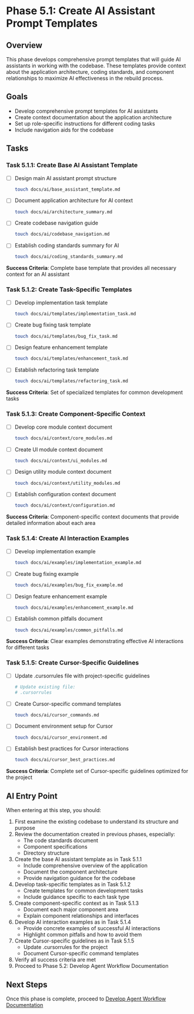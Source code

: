 # Phase 5.1: Create AI Assistant Prompt Templates

## Overview
This phase develops comprehensive prompt templates that will guide AI assistants in working with the codebase. These templates provide context about the application architecture, coding standards, and component relationships to maximize AI effectiveness in the rebuild process.

## Goals
- Develop comprehensive prompt templates for AI assistants
- Create context documentation about the application architecture
- Set up role-specific instructions for different coding tasks
- Include navigation aids for the codebase

## Tasks

### Task 5.1.1: Create Base AI Assistant Template
- [ ] Design main AI assistant prompt structure
  ```bash
  touch docs/ai/base_assistant_template.md
  ```
- [ ] Document application architecture for AI context
  ```bash
  touch docs/ai/architecture_summary.md
  ```
- [ ] Create codebase navigation guide
  ```bash
  touch docs/ai/codebase_navigation.md
  ```
- [ ] Establish coding standards summary for AI
  ```bash
  touch docs/ai/coding_standards_summary.md
  ```

**Success Criteria**: Complete base template that provides all necessary context for an AI assistant

### Task 5.1.2: Create Task-Specific Templates
- [ ] Develop implementation task template
  ```bash
  touch docs/ai/templates/implementation_task.md
  ```
- [ ] Create bug fixing task template
  ```bash
  touch docs/ai/templates/bug_fix_task.md
  ```
- [ ] Design feature enhancement template
  ```bash
  touch docs/ai/templates/enhancement_task.md
  ```
- [ ] Establish refactoring task template
  ```bash
  touch docs/ai/templates/refactoring_task.md
  ```

**Success Criteria**: Set of specialized templates for common development tasks

### Task 5.1.3: Create Component-Specific Context
- [ ] Develop core module context document
  ```bash
  touch docs/ai/context/core_modules.md
  ```
- [ ] Create UI module context document
  ```bash
  touch docs/ai/context/ui_modules.md
  ```
- [ ] Design utility module context document
  ```bash
  touch docs/ai/context/utility_modules.md
  ```
- [ ] Establish configuration context document
  ```bash
  touch docs/ai/context/configuration.md
  ```

**Success Criteria**: Component-specific context documents that provide detailed information about each area

### Task 5.1.4: Create AI Interaction Examples
- [ ] Develop implementation example
  ```bash
  touch docs/ai/examples/implementation_example.md
  ```
- [ ] Create bug fixing example
  ```bash
  touch docs/ai/examples/bug_fix_example.md
  ```
- [ ] Design feature enhancement example
  ```bash
  touch docs/ai/examples/enhancement_example.md
  ```
- [ ] Establish common pitfalls document
  ```bash
  touch docs/ai/examples/common_pitfalls.md
  ```

**Success Criteria**: Clear examples demonstrating effective AI interactions for different tasks

### Task 5.1.5: Create Cursor-Specific Guidelines
- [ ] Update .cursorrules file with project-specific guidelines
  ```bash
  # Update existing file:
  # .cursorrules
  ```
- [ ] Create Cursor-specific command templates
  ```bash
  touch docs/ai/cursor_commands.md
  ```
- [ ] Document environment setup for Cursor
  ```bash
  touch docs/ai/cursor_environment.md
  ```
- [ ] Establish best practices for Cursor interactions
  ```bash
  touch docs/ai/cursor_best_practices.md
  ```

**Success Criteria**: Complete set of Cursor-specific guidelines optimized for the project

## AI Entry Point
When entering at this step, you should:

1. First examine the existing codebase to understand its structure and purpose
2. Review the documentation created in previous phases, especially:
   - The code standards document
   - Component specifications
   - Directory structure
3. Create the base AI assistant template as in Task 5.1.1
   - Include comprehensive overview of the application
   - Document the component architecture
   - Provide navigation guidance for the codebase
4. Develop task-specific templates as in Task 5.1.2
   - Create templates for common development tasks
   - Include guidance specific to each task type
5. Create component-specific context as in Task 5.1.3
   - Document each major component area
   - Explain component relationships and interfaces
6. Develop AI interaction examples as in Task 5.1.4
   - Provide concrete examples of successful AI interactions
   - Highlight common pitfalls and how to avoid them
7. Create Cursor-specific guidelines as in Task 5.1.5
   - Update .cursorrules for the project
   - Document Cursor-specific command templates
8. Verify all success criteria are met
9. Proceed to Phase 5.2: Develop Agent Workflow Documentation

## Next Steps
Once this phase is complete, proceed to [Develop Agent Workflow Documentation](./02_workflow_documentation.md)